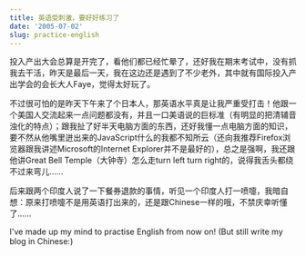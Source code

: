 ```yaml
---
title: 英语受刺激，要好好练习了
date: '2005-07-02'
slug: practice-english
---
```


投入产出大会总算是开完了，看他们都已经忙晕了，还好我在期末考试中，没有抓我去干活，昨天是最后一天，我在这边还是遇到了不少老外，其中就有国际投入产出学会的会长大人Faye，觉得太好玩了。

不过很可怕的是昨天下午来了个日本人，那英语水平真是让我严重受打击！他跟一个美国人交流起来一点问题都没有，并且一口美语说的巨标准（有明显的把清辅音浊化的特点）；跟我扯了好半天电脑方面的东西，还好我懂一点电脑方面的知识，要不然从他嘴里迸出来的JavaScript什么的我都不知所云（还向我推荐Firefox浏览器跟我讲述Microsoft的Internet Explorer并不是最好的），总之是强啊，我还跟他讲Great Bell Temple（大钟寺）怎么走turn left turn right的，说得我舌头都绕不过来弯儿……

后来跟两个印度人说了一下餐券退款的事情，听见一个印度人打一喷嚏，我暗自想：原来打喷嚏不是用英语打出来的，还是跟Chinese一样的哦，不禁庆幸听懂了……

I've made up my mind to practise English from now on! (But still write my blog in Chinese:)
